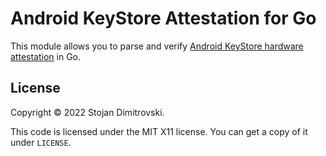 Android KeyStore Attestation for Go
===================================

This module allows you to parse and verify [Android KeyStore hardware
attestation][aks] in Go.

## License

Copyright &copy; 2022 Stojan Dimitrovski.

This code is licensed under the MIT X11 license. You can get a copy of it under
`LICENSE`.

[aks]: https://developer.android.com/training/articles/security-key-attestation
